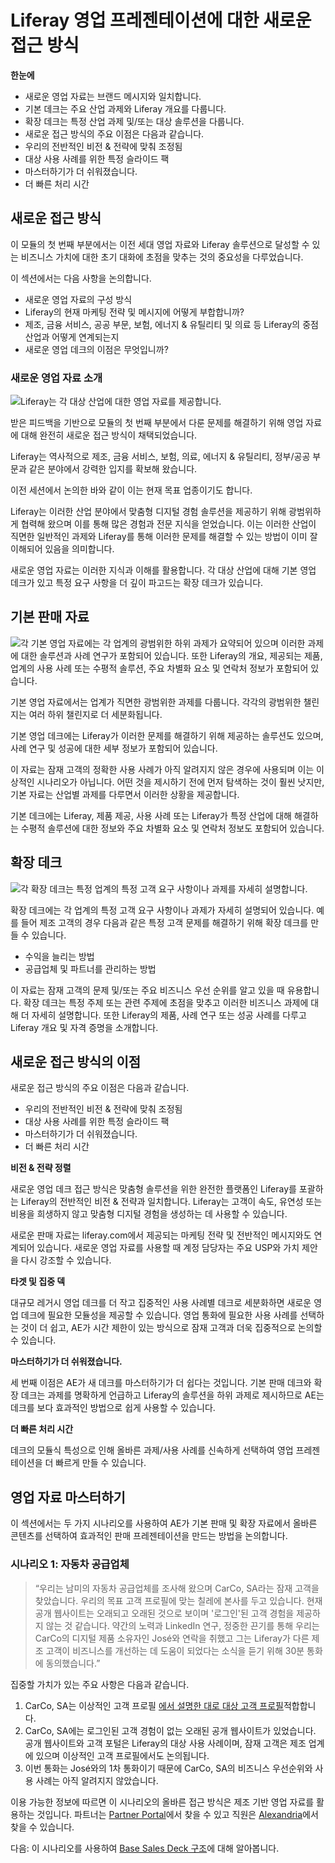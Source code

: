 # Liferay 영업 프레젠테이션에 대한 새로운 접근 방식

**한눈에**

* 새로운 영업 자료는 브랜드 메시지와 일치합니다.
* 기본 데크는 주요 산업 과제와 Liferay 개요를 다룹니다.
* 확장 데크는 특정 산업 과제 및/또는 대상 솔루션을 다룹니다.
* 새로운 접근 방식의 주요 이점은 다음과 같습니다.
* 우리의 전반적인 비전 & 전략에 맞춰 조정됨
* 대상 사용 사례를 위한 특정 슬라이드 팩
* 마스터하기가 더 쉬워졌습니다.
* 더 빠른 처리 시간

## 새로운 접근 방식

이 모듈의 첫 번째 부분에서는 이전 세대 영업 자료와 Liferay 솔루션으로 달성할 수 있는 비즈니스 가치에 대한 초기 대화에 초점을 맞추는 것의 중요성을 다루었습니다.

이 섹션에서는 다음 사항을 논의합니다.

* 새로운 영업 자료의 구성 방식
* Liferay의 현재 마케팅 전략 및 메시지에 어떻게 부합합니까?
* 제조, 금융 서비스, 공공 부문, 보험, 에너지 & 유틸리티 및 의료 등 Liferay의 중점 산업과 어떻게 연계되는지
* 새로운 영업 데크의 이점은 무엇입니까?

### 새로운 영업 자료 소개

![Liferay는 각 대상 산업에 대한 영업 자료를 제공합니다.](./sales-presentations-new-approach/images/01.png)

받은 피드백을 기반으로 모듈의 첫 번째 부분에서 다룬 문제를 해결하기 위해 영업 자료에 대해 완전히 새로운 접근 방식이 채택되었습니다.

Liferay는 역사적으로 제조, 금융 서비스, 보험, 의료, 에너지 & 유틸리티, 정부/공공 부문과 같은 분야에서 강력한 입지를 확보해 왔습니다.

이전 세션에서 논의한 바와 같이 이는 현재 목표 업종이기도 합니다.

Liferay는 이러한 산업 분야에서 맞춤형 디지털 경험 솔루션을 제공하기 위해 광범위하게 협력해 왔으며 이를 통해 많은 경험과 전문 지식을 얻었습니다. 이는 이러한 산업이 직면한 일반적인 과제와 Liferay를 통해 이러한 문제를 해결할 수 있는 방법이 이미 잘 이해되어 있음을 의미합니다.

새로운 영업 자료는 이러한 지식과 이해를 활용합니다. 각 대상 산업에 대해 기본 영업 데크가 있고 특정 요구 사항을 더 깊이 파고드는 확장 데크가 있습니다.

## 기본 판매 자료

![각 기본 영업 자료에는 각 업계의 광범위한 하위 과제가 요약되어 있으며 이러한 과제에 대한 솔루션과 사례 연구가 포함되어 있습니다. 또한 Liferay의 개요, 제공되는 제품, 업계의 사용 사례 또는 수평적 솔루션, 주요 차별화 요소 및 연락처 정보가 포함되어 있습니다.](./sales-presentations-new-approach/images/02.png)

기본 영업 자료에서는 업계가 직면한 광범위한 과제를 다룹니다. 각각의 광범위한 챌린지는 여러 하위 챌린지로 더 세분화됩니다.

기본 영업 데크에는 Liferay가 이러한 문제를 해결하기 위해 제공하는 솔루션도 있으며, 사례 연구 및 성공에 대한 세부 정보가 포함되어 있습니다.

이 자료는 잠재 고객의 정확한 사용 사례가 아직 알려지지 않은 경우에 사용되며 이는 이상적인 시나리오가 아닙니다. 어떤 것을 제시하기 전에 먼저 탐색하는 것이 훨씬 낫지만, 기본 자료는 산업별 과제를 다루면서 이러한 상황을 제공합니다.

기본 데크에는 Liferay, 제품 제공, 사용 사례 또는 Liferay가 특정 산업에 대해 해결하는 수평적 솔루션에 대한 정보와 주요 차별화 요소 및 연락처 정보도 포함되어 있습니다.

## 확장 데크

![각 확장 데크는 특정 업계의 특정 고객 요구 사항이나 과제를 자세히 설명합니다.](./sales-presentations-new-approach/images/03.png)

확장 데크에는 각 업계의 특정 고객 요구 사항이나 과제가 자세히 설명되어 있습니다. 예를 들어 제조 고객의 경우 다음과 같은 특정 고객 문제를 해결하기 위해 확장 데크를 만들 수 있습니다.

* 수익을 늘리는 방법
* 공급업체 및 파트너를 관리하는 방법

이 자료는 잠재 고객의 문제 및/또는 주요 비즈니스 우선 순위를 알고 있을 때 유용합니다. 확장 데크는 특정 주제 또는 관련 주제에 초점을 맞추고 이러한 비즈니스 과제에 대해 더 자세히 설명합니다. 또한 Liferay의 제품, 사례 연구 또는 성공 사례를 다루고 Liferay 개요 및 자격 증명을 소개합니다.

## 새로운 접근 방식의 이점

새로운 접근 방식의 주요 이점은 다음과 같습니다.

* 우리의 전반적인 비전 & 전략에 맞춰 조정됨
* 대상 사용 사례를 위한 특정 슬라이드 팩
* 마스터하기가 더 쉬워졌습니다.
* 더 빠른 처리 시간

**비전 & 전략 정렬**

새로운 영업 데크 접근 방식은 맞춤형 솔루션을 위한 완전한 플랫폼인 Liferay를 포괄하는 Liferay의 전반적인 비전 & 전략과 일치합니다. Liferay는 고객이 속도, 유연성 또는 비용을 희생하지 않고 맞춤형 디지털 경험을 생성하는 데 사용할 수 있습니다.

새로운 판매 자료는 liferay.com에서 제공되는 마케팅 전략 및 전반적인 메시지와도 연계되어 있습니다. 새로운 영업 자료를 사용할 때 계정 담당자는 주요 USP와 가치 제안을 다시 강조할 수 있습니다.

**타겟 및 집중 덱**

대규모 레거시 영업 데크를 더 작고 집중적인 사용 사례별 데크로 세분화하면 새로운 영업 데크에 필요한 모듈성을 제공할 수 있습니다. 영업 통화에 필요한 사용 사례를 선택하는 것이 더 쉽고, AE가 시간 제한이 있는 방식으로 잠재 고객과 더욱 집중적으로 논의할 수 있습니다.

**마스터하기가 더 쉬워졌습니다.**

세 번째 이점은 AE가 새 데크를 마스터하기가 더 쉽다는 것입니다. 기본 판매 데크와 확장 데크는 과제를 명확하게 언급하고 Liferay의 솔루션을 하위 과제로 제시하므로 AE는 데크를 보다 효과적인 방법으로 쉽게 사용할 수 있습니다.

**더 빠른 처리 시간**

데크의 모듈식 특성으로 인해 올바른 과제/사용 사례를 신속하게 선택하여 영업 프레젠테이션을 더 빠르게 만들 수 있습니다.

## 영업 자료 마스터하기

이 섹션에서는 두 가지 시나리오를 사용하여 AE가 기본 판매 및 확장 자료에서 올바른 콘텐츠를 선택하여 효과적인 판매 프레젠테이션을 만드는 방법을 논의합니다.

### 시나리오 1: 자동차 공급업체

> “우리는 남미의 자동차 공급업체를 조사해 왔으며 CarCo, SA라는 잠재 고객을 찾았습니다. 우리의 목표 고객 프로필에 맞는 칠레에 본사를 두고 있습니다. 현재 공개 웹사이트는 오래되고 오래된 것으로 보이며 '로그인'된 고객 경험을 제공하지 않는 것 같습니다. 약간의 노력과 LinkedIn 연구, 정중한 끈기를 통해 우리는 CarCo의 디지털 제품 소유자인 José와 연락을 취했고 그는 Liferay가 다른 제조 고객이 비즈니스를 개선하는 데 도움이 되었다는 소식을 듣기 위해 30분 통화에 동의했습니다.”

집중할 가치가 있는 주요 사항은 다음과 같습니다.

1. CarCo, SA는 이상적인 고객 프로필 [에서 설명한 대로 대상 고객 프로필](../../level-0/the-ideal-customer-profile.md)적합합니다.
2. CarCo, SA에는 로그인된 고객 경험이 없는 오래된 공개 웹사이트가 있었습니다. 공개 웹사이트와 고객 포털은 Liferay의 대상 사용 사례이며, 잠재 고객은 제조 업계에 있으며 이상적인 고객 프로필에서도 논의됩니다.
3. 이번 통화는 José와의 1차 통화이기 때문에 CarCo, SA의 비즈니스 우선순위와 사용 사례는 아직 알려지지 않았습니다.

이용 가능한 정보에 따르면 이 시나리오의 올바른 접근 방식은 제조 기반 영업 자료를 활용하는 것입니다. 파트너는 [Partner Portal](https://partner.liferay.com)에서 찾을 수 있고 직원은 [Alexandria](https://sales.liferay.com)에서 찾을 수 있습니다.

다음: 이 시나리오를 사용하여 [Base Sales Deck 구조](./sales-presentations-base-deck.md)에 대해 알아봅니다.
